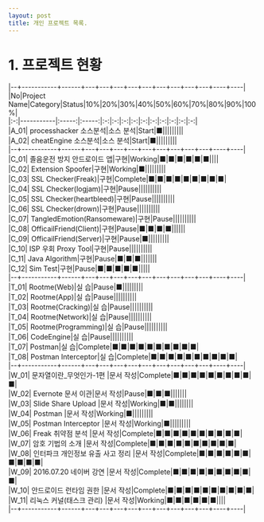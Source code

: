 ```yaml
---
layout: post
title: 개인 프로젝트 목록.
---
```



# 1. 프로젝트 현황

|--+-----------+------+---+---+---+---+---+---+---+---+---+----+----|  
|No|Project Name|Category|Status|10%|20%|30%|40%|50%|60%|70%|80%|90%|100%|  
|:-:|-----------|:-----:|:-----:|:-:|:-:|:-:|:-:|:-:|:-:|:-:|:-:|:-:|:-:|  
|A_01| processhacker 소스분석|소스 분석|Start|■|||||||||    
|A_02| cheatEngine 소스분석|소스 분석|Start|■|||||||||    
|--+-----------+------+---+---+---+---+---+---+---+---+---+----+----|  
|C_01| 졸음운전 방지 안드로이드 앱|구현|Working|■|■|■|■|■|■||||   
|C_02| Extension Spoofer|구현|Working|■|||||||||   
|C_03| SSL Checker(Freak)|구현|Complete|■|■|■|■|■|■|■|■|■|   
|C_04| SSL Checker(logjam)|구현|Pause||||||||||   
|C_05| SSL Checker(heartbleed)|구현|Pause||||||||||   
|C_06| SSL Checker(drown)|구현|Pause||||||||||   
|C_07| TangledEmotion(Ransomeware)|구현|Pause||||||||||   
|C_08| OfficailFriend(Client)|구현|Pause|■|■|■|■||||||   
|C_09| OfficailFriend(Server)|구현|Pause|■|||||||||   
|C_10| ISP 우회 Proxy Tool|구현|Pause||||||||||   
|C_11| Java Algorithm|구현|Pause|■|■|■|||||||   
|C_12| Sim Test|구현|Pause|■|■|■|■|■|||||   
|--+-----------+------+---+---+---+---+---+---+---+---+---+----+----|  
|T_01| Rootme(Web)|실 습|Pause|■|||||||||   
|T_02| Rootme(App)|실 습|Pause||||||||||   
|T_03| Rootme(Cracking)|실 습|Pause||||||||||   
|T_04| Rootme(Network)|실 습|Pause||||||||||   
|T_05| Rootme(Programming)|실 습|Pause||||||||||   
|T_06| CodeEngine|실 습|Pause||||||||||   
|T_07| Postman|실 습|Complete|■|■|■|■|■|■|■|■|■|■|   
|T_08| Postman Interceptor|실 습|Complete|■|■|■|■|■|■|■|■|■|■|   
|--+-----------+------+---+---+---+---+---+---+---+---+---+----+----|  
|W_01| 문자열이란_무엇인가-1편 |문서 작성|Complete|■|■|■|■|■|■|■|■|■|■|    
|W_02| Evernote 문서 이관|문서 작성|Pause|■|■|■|||||||   
|W_03| Slide Share Upload |문서 작성|Working|■|■||||||||   
|W_04| Postman |문서 작성|Working|■|||||||||   
|W_05| Postman Interceptor |문서 작성|Working|■|||||||||   
|W_06| Freak 취약점 분석 |문서 작성|Complete|■|■|■|■|■|■|■|■|■|■|  
|W_07| 암호 기법의 소개 |문서 작성|Complete|■|■|■|■|■|■|■|■|■|■|  
|W_08| 인터파크 개인정보 유출 사고 정리 |문서 작성|Complete|■|■|■|■|■|■|■|■|■|■|  
|W_09| 2016.07.20 네이버 강연 |문서 작성|Complete|■|■|■|■|■|■|■|■|■|■|  
|W_10| 안드로이드 런타임 권한 |문서 작성|Complete|■|■|■|■|■|■|■|■|■|■|  
|W_11| 리눅스 커널(태스크 관리) |문서 작성|Working|■|■|■|■|■|■||||  
|--+-----------+------+---+---+---+---+---+---+---+---+---+----+----|  
